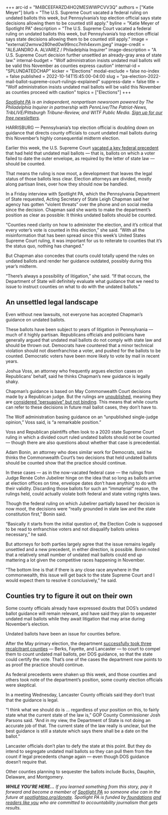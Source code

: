 +++
arc-id = "M4BCEEFARZD4HO2MESWWPCVV3Q"
authors = ["Katie Meyer"]
blurb = "The U.S. Supreme Court vacated a federal ruling on undated ballots this week, but Pennsylvania’s top election official says state decisions allowing them to be counted still apply."
byline = "Katie Meyer of Spotlight PA"
description = "The U.S. Supreme Court vacated a federal ruling on undated ballots this week, but Pennsylvania’s top election official says state decisions allowing them to be counted still apply."
image = "external/2wmvw280hed0w99mcc7mh4exvm.jpeg"
image-credit = "ALEJANDRO A. ALVAREZ / Philadelphia Inquirer"
image-description = "A U.S. Supreme Court decision further unsettled an already-gray area of state law."
internal-budget = "Wolf administration insists undated mail ballots will be valid this November as counties express caution"
internal-id = "SPLUNDATEDCHAP"
kicker = "Elections"
modal-exclude = false
no-index = false
published = 2022-10-14T15:45:00-04:00
slug = "pa-election-2022-mail-ballot-supreme-court-rulings-explained"
suppress-date = false
title = "Wolf administration insists undated mail ballots will be valid this November as counties proceed with caution"
topics = ["Elections"]
+++

<a href="https://www.spotlightpa.org/"><i>Spotlight PA</i></a><i> is an independent, nonpartisan newsroom powered by The Philadelphia Inquirer in partnership with PennLive/The Patriot-News, TribLIVE/Pittsburgh Tribune-Review, and WITF Public Media. </i><a href="https://www.spotlightpa.org/newsletters"><i>Sign up for our free newsletters</i></a><i>.</i>

HARRISBURG — Pennsylvania’s top election official is doubling down on guidance that directs county officials to count undated mail ballots during this November’s highly consequential midterm election.

Earlier this week, the U.S. Supreme Court <a href="https://www.inquirer.com/politics/election/pennsylvania-undated-mail-ballots-us-supreme-court-20221011.html">vacated a key federal precedent</a> that had held that undated mail ballots — that is, ballots on which a voter failed to date the outer envelope, as required by the letter of state law — should be counted.

That means the ruling is now moot, a development that leaves the legal status of those ballots less clear. Election attorneys are divided, mostly along partisan lines, over how they should now be handled.

<script src="https://www.spotlightpa.org/embed.js" async></script><div data-spl-embed-version="1" data-spl-src="https://www.spotlightpa.org/embeds/newsletter/"></div>

In a Friday interview with Spotlight PA, which the Pennsylvania Department of State requested, Acting Secretary of State Leigh Chapman said her agency has gotten “violent threats” over the phone and on social media since the decision. Chapman said she wants to make the department’s position as clear as possible: It thinks undated ballots should be counted.

“Counties need clarity on how to administer the election, and it’s critical that every voter’s vote is counted in this election,” she said. “With all the misinformation that has been spread since this week’s United States Supreme Court ruling, it was important for us to reiterate to counties that it’s the status quo, nothing has changed.”

But Chapman also concedes that courts could totally upend the rules on undated ballots and render her guidance outdated, possibly during this year’s midterm.

“There’s always a possibility of litigation,” she said. “If that occurs, the Department of State will definitely evaluate what guidance that we need to issue to instruct counties on what to do with the undated ballots.”

## An unsettled legal landscape

Even without new lawsuits, not everyone has accepted Chapman’s guidance on undated ballots.

These ballots have been subject to years of litigation in Pennsylvania — much of it highly partisan. Republicans officials and politicians have generally argued that undated mail ballots do not comply with state law and should be thrown out. Democrats have countered that a minor technical violation should not disenfranchise a voter, and pushed for the ballots to be counted. Democratic voters have been more likely to vote by mail in recent years.

Joshua Voss, an attorney who frequently argues election cases on Republicans’ behalf, said he thinks Chapman’s new guidance is legally shaky.

Chapman’s guidance is based on May Commonwealth Court decisions made by a Republican judge. But the rulings are <a href="https://kb.osu.edu/bitstream/handle/1811/64261/OSLJ_V46N2_0313.pdf">unpublished</a>, meaning they are <a href="https://www.law.uga.edu/sites/default/files/uploaded-files/Clutter%20WHICH_COURT_IS_BINDING_Painter-and-Mayer-FINAL.pdf">considered “persuasive” but not binding</a>. This means that while courts can refer to these decisions in future mail ballot cases, they don’t have to.

The Wolf administration basing guidance on an “unpublished single-judge opinion,” Voss said, is “a remarkable position.”

Voss and Republican plaintiffs often look to a 2020 state Supreme Court ruling in which a divided court ruled undated ballots should not be counted — though there are also questions about whether that case is precedential.

Adam Bonin, an attorney who does similar work for Democrats, said he thinks the Commonwealth Court’s two decisions that held undated ballots should be counted show that the practice should continue.

In these cases — as in the now-vacated federal case — the rulings from Judge Renée Cohn Jubelirer hinge on the idea that so long as ballots arrive at election offices on time, envelope dates don’t have anything to do with their validity. Discarding those ballots for such an “immaterial” reason, the rulings held, could actually violate both federal and state voting rights laws.

Though the federal ruling on which Jubelirer partially based her decision is now moot, the decisions were “really grounded in state law and the state constitution first,” Bonin said.

“Basically it starts from the initial question of, the Election Code is supposed to be read to enfranchise voters and not disqualify ballots unless necessary,” he said.

But attorneys for both parties largely agree that the issue remains legally unsettled and a new precedent, in either direction, is possible. Bonin noted that a relatively small number of undated mail ballots could end up mattering a lot given the competitive races happening in November.

“The bottom line is that if there is any close race anywhere in the commonwealth, this issue will get back to the state Supreme Court and I would expect them to resolve it conclusively,” he said.

## Counties try to figure it out on their own

Some county officials already have expressed doubts that DOS’s undated ballot guidance will remain relevant, and have said they plan to sequester undated mail ballots while they await litigation that may arise during November’s election.

Undated ballots have been an issue for counties before.

After the May primary election, the department <a href="https://www.wgal.com/article/pennsylvania-supreme-court-orders-counties-to-count-undated-mail-ballots/40944464">successfully took three recalcitrant counties</a> — Berks, Fayette, and Lancaster — to court to compel them to count undated mail ballots, per DOS guidance, so that the state could certify the vote. That’s one of the cases the department now points to as proof the practice should continue.

<script src="https://www.spotlightpa.org/embed.js" async></script><div data-spl-embed-version="1" data-spl-src="https://www.spotlightpa.org/embeds/donate/"></div>

As federal precedents were shaken up this week, and those counties and others took note of the department’s position, some county election officials were skeptical.

In a meeting Wednesday, Lancaster County officials said they don’t trust that the guidance is legal.

“I think what we should do is … regardless of your position on this, to fairly state what the current state of the law is,” GOP County Commissioner Josh Parsons said. “And in my view, the Department of State is not doing an accurate job of that. The current state of the law really is unclear, but the best guidance is still a statute which says there shall be a date on the ballot.”

Lancaster officials don’t plan to defy the state at this point. But they do intend to segregate undated mail ballots so they can pull them from the count if legal precedents change again — even though DOS guidance doesn’t require that.

Other counties planning to sequester the ballots include Bucks, Dauphin, Delaware, and Montgomery.

<i><b>WHILE YOU’RE HERE...</b></i><i> If you learned something from this story, pay it forward and become a member of </i><a href="https://www.spotlightpa.org/"><i>Spotlight PA</i></a><i> so someone else can in the future at </i><a href="http://spotlightpa.org/donate"><i>spotlightpa.org/donate</i></a><i>. Spotlight PA is funded by</i><a href="https://www.spotlightpa.org/support"><i> foundations</i></a><i> </i><a href="https://www.spotlightpa.org/support"><i>and readers like you</i></a><i> who are committed to accountability journalism that gets results.</i>
